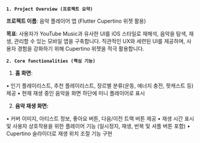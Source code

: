 **`1. Project Overview (프로젝트 요약)`**

**프로젝트 이름**: 음악 플레이어 앱 (Flutter Cupertino 위젯 활용)

**목표**: 사용자가 YouTube Music과 유사한 UI를 iOS 스타일로 재해석, 음악을 탐색, 재생, 관리할 수 있는 모바일 앱을 구축합니다. 직관적인 UX와 세련된 UI를 제공하며, 사용자 경험을 강화하기 위해 Cupertino 위젯을 적극 활용합니다.

**`2. Core functionalities (핵심 기능)`**

1. **홈 화면**:

• 인기 플레이리스트, 추천 플레이리스트, 장르별 분류(운동, 에너지 충전, 팟캐스트 등) 제공
• 현재 재생 중인 음악을 화면 하단에 미니 플레이어로 표시

2. **음악 재생 화면:**

• 커버 이미지, 아티스트 정보, 좋아요 버튼, 다음/이전 트랙 버튼 제공
• 재생 시간 표시 및 사용자 상호작용을 위한 플레이어 기능 (일시정지, 재생, 반복 및 셔플 버튼 포함)
• Cupertino 슬라이더로 재생 위치 조절 기능 구현

